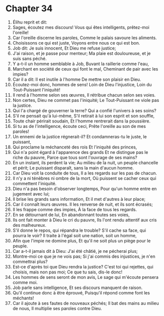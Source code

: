 # Chapter 34

1. Élihu reprit et dit:
2. Sages, écoutez mes discours! Vous qui êtes intelligents, prêtez-moi l'oreille!
3. Car l'oreille discerne les paroles, Comme le palais savoure les aliments.
4. Choisissons ce qui est juste, Voyons entre nous ce qui est bon.
5. Job dit: Je suis innocent, Et Dieu me refuse justice;
6. J'ai raison, et je passe pour menteur; Ma plaie est douloureuse, et je suis sans péché.
7. Y a-t-il un homme semblable à Job, Buvant la raillerie comme l'eau,
8. Marchant en société de ceux qui font le mal, Cheminant de pair avec les impies?
9. Car il a dit: Il est inutile à l'homme De mettre son plaisir en Dieu.
10. Écoutez-moi donc, hommes de sens! Loin de Dieu l'injustice, Loin du Tout-Puissant l'iniquité!
11. Il rend à l'homme selon ses œuvres, Il rétribue chacun selon ses voies.
12. Non certes, Dieu ne commet pas l'iniquité; Le Tout-Puissant ne viole pas la justice.
13. Qui l'a chargé de gouverner la terre? Qui a confié l'univers à ses soins?
14. S'il ne pensait qu'à lui-même, S'il retirait à lui son esprit et son souffle,
15. Toute chair périrait soudain, Et l'homme rentrerait dans la poussière.
16. Si tu as de l'intelligence, écoute ceci, Prête l'oreille au son de mes paroles!
17. Un ennemi de la justice régnerait-il? Et condamneras-tu le juste, le puissant,
18. Qui proclame la méchanceté des rois Et l'iniquité des princes,
19. Qui n'a point égard à l'apparence des grands Et ne distingue pas le riche du pauvre, Parce que tous sont l'ouvrage de ses mains?
20. En un instant, ils perdent la vie; Au milieu de la nuit, un peuple chancelle et périt; Le puissant disparaît, sans la main d'aucun homme.
21. Car Dieu voit la conduite de tous, Il a les regards sur les pas de chacun.
22. Il n'y a ni ténèbres ni ombre de la mort, Où puissent se cacher ceux qui commettent l'iniquité.
23. Dieu n'a pas besoin d'observer longtemps, Pour qu'un homme entre en jugement avec lui;
24. Il brise les grands sans information, Et il met d'autres à leur place;
25. Car il connaît leurs œuvres. Il les renverse de nuit, et ils sont écrasés;
26. Il les frappe comme des impies, À la face de tous les regards.
27. En se détournant de lui, En abandonnant toutes ses voies,
28. Ils ont fait monter à Dieu le cri du pauvre, Ils l'ont rendu attentif aux cris des malheureux.
29. S'il donne le repos, qui répandra le trouble? S'il cache sa face, qui pourra le voir? Il traite à l'égal soit une nation, soit un homme,
30. Afin que l'impie ne domine plus, Et qu'il ne soit plus un piège pour le peuple.
31. Car a-t-il jamais dit à Dieu: J'ai été châtié, je ne pécherai plus;
32. Montre-moi ce que je ne vois pas; Si j'ai commis des injustices, je n'en commettrai plus?
33. Est-ce d'après toi que Dieu rendra la justice? C'est toi qui rejettes, qui choisis, mais non pas moi; Ce que tu sais, dis-le donc!
34. Les hommes de sens seront de mon avis, Le sage qui m'écoute pensera comme moi.
35. Job parle sans intelligence, Et ses discours manquent de raison.
36. Qu'il continue donc à être éprouvé, Puisqu'il répond comme font les méchants!
37. Car il ajoute à ses fautes de nouveaux péchés; Il bat des mains au milieu de nous, Il multiplie ses paroles contre Dieu.

